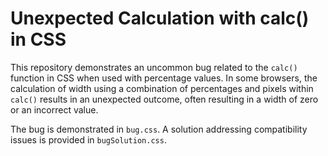 # Unexpected Calculation with calc() in CSS

This repository demonstrates an uncommon bug related to the `calc()` function in CSS when used with percentage values.  In some browsers, the calculation of width using a combination of percentages and pixels within `calc()` results in an unexpected outcome, often resulting in a width of zero or an incorrect value.

The bug is demonstrated in `bug.css`. A solution addressing compatibility issues is provided in `bugSolution.css`.
